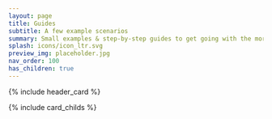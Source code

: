 ```yaml
---
layout: page
title: Guides
subtitle: A few example scenarios
summary: Small examples & step-by-step guides to get going with the more abstract and obscures nodes
splash: icons/icon_ltr.svg
preview_img: placeholder.jpg
nav_order: 100
has_children: true
---
```


{% include header_card %}

{% include card_childs %}

